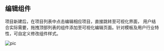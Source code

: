 ##  编辑组件
项目新建后，在项目列表中点击编辑相应项目，直接跳转至可视化界面， 用户结合实际需要，拖拽顶部列表的组件添加至可视化编辑页面。针对模板及用户行业特性，可自定义修改组件样式。

![pic](/images/view/7.png)

